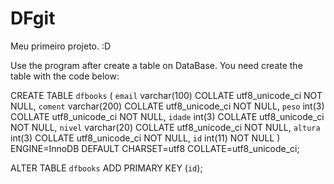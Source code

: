 # DFgit
Meu primeiro projeto.      :D

Use the program after create a table on DataBase. You need create the table with the code below:

CREATE TABLE `dfbooks` (
  `email` varchar(100) COLLATE utf8_unicode_ci NOT NULL,
  `coment` varchar(200) COLLATE utf8_unicode_ci NOT NULL,
  `peso` int(3) COLLATE utf8_unicode_ci NOT NULL,
  `idade` int(3) COLLATE utf8_unicode_ci NOT NULL,
  `nivel` varchar(20) COLLATE utf8_unicode_ci NOT NULL,
  `altura` int(3) COLLATE utf8_unicode_ci NOT NULL,
  `id` int(11) NOT NULL
) ENGINE=InnoDB DEFAULT CHARSET=utf8 COLLATE=utf8_unicode_ci;

ALTER TABLE `dfbooks`
  ADD PRIMARY KEY (`id`);